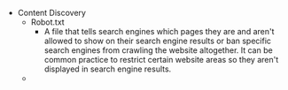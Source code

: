 

- Content Discovery 
	-  Robot.txt 
		- A file that tells search engines which pages they are and aren't allowed to show on their search engine results or ban specific search engines from crawling the website altogether. It can be common practice to restrict certain website areas so they aren't displayed in search engine results.  
	-  